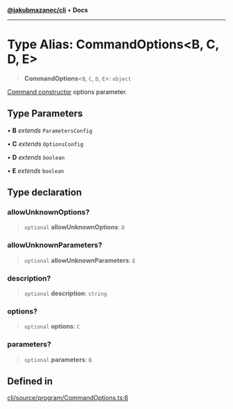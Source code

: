 [**@jakubmazanec/cli**](../README.md) • **Docs**

---

# Type Alias: CommandOptions\<B, C, D, E\>

> **CommandOptions**\<`B`, `C`, `D`, `E`\>: `object`

[Command constructor](../classes/Command.md#constructors) options parameter.

## Type Parameters

• **B** _extends_ `ParametersConfig`

• **C** _extends_ `OptionsConfig`

• **D** _extends_ `boolean`

• **E** _extends_ `boolean`

## Type declaration

### allowUnknownOptions?

> `optional` **allowUnknownOptions**: `D`

### allowUnknownParameters?

> `optional` **allowUnknownParameters**: `E`

### description?

> `optional` **description**: `string`

### options?

> `optional` **options**: `C`

### parameters?

> `optional` **parameters**: `B`

## Defined in

[cli/source/program/CommandOptions.ts:6](https://github.com/jakubmazanec/tools/blob/3137813ef46c72d3c081751f960a2aa2c61ad567/packages/cli/source/program/CommandOptions.ts#L6)
